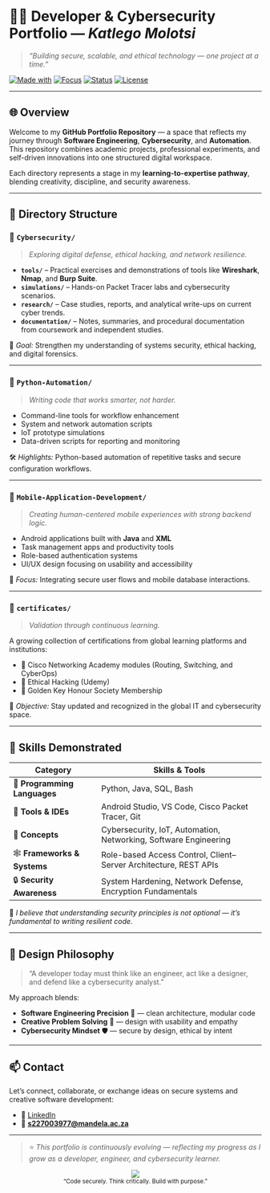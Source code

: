

# 🧑‍💻 Developer & Cybersecurity Portfolio — *Katlego Molotsi*

> *“Building secure, scalable, and ethical technology — one project at a time.”*

[![Made with](https://img.shields.io/badge/Built_with-Linux%20%7C%20Python%20%7C%20Java-blue?logo=linux\&logoColor=white)](#)
[![Focus](https://img.shields.io/badge/Focus-Cybersecurity%20%7C%20Automation%20%7C%20Mobile%20Dev-brightgreen)](#)
[![Status](https://img.shields.io/badge/Portfolio-Active-orange)](#)
[![License](https://img.shields.io/badge/License-MIT-lightgrey)](LICENSE)

---

## 🌐 Overview

Welcome to my **GitHub Portfolio Repository** — a space that reflects my journey through **Software Engineering**, **Cybersecurity**, and **Automation**.
This repository combines academic projects, professional experiments, and self-driven innovations into one structured digital workspace.

Each directory represents a stage in my **learning-to-expertise pathway**, blending creativity, discipline, and security awareness.

---

## 📂 Directory Structure

### 🔐 `Cybersecurity/`

> *Exploring digital defense, ethical hacking, and network resilience.*

* **`tools/`** – Practical exercises and demonstrations of tools like **Wireshark**, **Nmap**, and **Burp Suite**.
* **`simulations/`** – Hands-on Packet Tracer labs and cybersecurity scenarios.
* **`research/`** – Case studies, reports, and analytical write-ups on current cyber trends.
* **`documentation/`** – Notes, summaries, and procedural documentation from coursework and independent studies.

🧠 *Goal:* Strengthen my understanding of systems security, ethical hacking, and digital forensics.

---

### 🤖 `Python-Automation/`

> *Writing code that works smarter, not harder.*

* Command-line tools for workflow enhancement
* System and network automation scripts
* IoT prototype simulations
* Data-driven scripts for reporting and monitoring

🛠 *Highlights:* Python-based automation of repetitive tasks and secure configuration workflows.

---

### 📱 `Mobile-Application-Development/`

> *Creating human-centered mobile experiences with strong backend logic.*

* Android applications built with **Java** and **XML**
* Task management apps and productivity tools
* Role-based authentication systems
* UI/UX design focusing on usability and accessibility

📲 *Focus:* Integrating secure user flows and mobile database interactions.

---

### 📜 `certificates/`

> *Validation through continuous learning.*

A growing collection of certifications from global learning platforms and institutions:

* 🧩 Cisco Networking Academy modules (Routing, Switching, and CyberOps)
* 🧠 Ethical Hacking (Udemy)
* 🏅 Golden Key Honour Society Membership

🎯 *Objective:* Stay updated and recognized in the global IT and cybersecurity space.

---

## 🧠 Skills Demonstrated

| **Category**                 | **Skills & Tools**                                               |
| ---------------------------- | ---------------------------------------------------------------- |
| 🧮 **Programming Languages** | Python, Java, SQL, Bash                                          |
| 🧰 **Tools & IDEs**          | Android Studio, VS Code, Cisco Packet Tracer, Git                |
| 🧱 **Concepts**              | Cybersecurity, IoT, Automation, Networking, Software Engineering |
| 🕸 **Frameworks & Systems**  | Role-based Access Control, Client–Server Architecture, REST APIs |
| 🔒 **Security Awareness**    | System Hardening, Network Defense, Encryption Fundamentals       |

💬 *I believe that understanding security principles is not optional — it’s fundamental to writing resilient code.*

---

## 💼 Design Philosophy

> “A developer today must think like an engineer, act like a designer, and defend like a cybersecurity analyst.”

My approach blends:

* **Software Engineering Precision** 🧩 — clean architecture, modular code
* **Creative Problem Solving** 🎨 — design with usability and empathy
* **Cybersecurity Mindset** 🛡️ — secure by design, ethical by intent

---

## 📫 Contact

Let’s connect, collaborate, or exchange ideas on secure systems and creative software development:

* 🔗 [LinkedIn](http://www.linkedin.com/in/katlego-molotsi-208a3a26b)
* 📧 **[s227003977@mandela.ac.za](mailto:s227003977@mandela.ac.za)**


---

> ⭐ *This portfolio is continuously evolving — reflecting my progress as I grow as a developer, engineer, and cybersecurity learner.*

<p align="center">
  <img src="https://img.shields.io/badge/Made%20with-Linux%20%26%20Coffee-black?logo=linux" />
  <br>
  <sub>“Code securely. Think critically. Build with purpose.”</sub>
</p>

